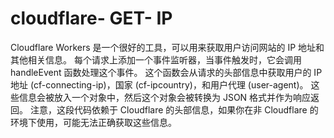 # cloudflare- GET- IP
Cloudflare Workers 是一个很好的工具，可以用来获取用户访问网站的 IP 地址和其他相关信息。
每个请求上添加一个事件监听器，当事件触发时，它会调用 handleEvent 函数处理这个事件。
这个函数会从请求的头部信息中获取用户的 IP 地址 (cf-connecting-ip)，国家 (cf-ipcountry)，和用户代理 (user-agent)。
这些信息会被放入一个对象中，然后这个对象会被转换为 JSON 格式并作为响应返回。
注意，这段代码依赖于 Cloudflare 的头部信息，如果你在非 Cloudflare 的环境下使用，可能无法正确获取这些信息。
